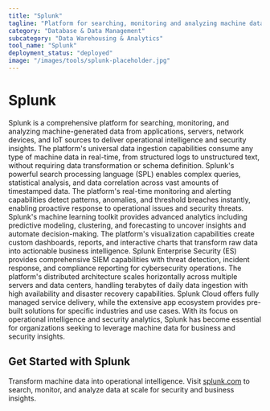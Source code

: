 ```yaml
---
title: "Splunk"
tagline: "Platform for searching, monitoring and analyzing machine data"
category: "Database & Data Management"
subcategory: "Data Warehousing & Analytics"
tool_name: "Splunk"
deployment_status: "deployed"
image: "/images/tools/splunk-placeholder.jpg"
---
```


# Splunk

Splunk is a comprehensive platform for searching, monitoring, and analyzing machine-generated data from applications, servers, network devices, and IoT sources to deliver operational intelligence and security insights. The platform's universal data ingestion capabilities consume any type of machine data in real-time, from structured logs to unstructured text, without requiring data transformation or schema definition. Splunk's powerful search processing language (SPL) enables complex queries, statistical analysis, and data correlation across vast amounts of timestamped data. The platform's real-time monitoring and alerting capabilities detect patterns, anomalies, and threshold breaches instantly, enabling proactive response to operational issues and security threats. Splunk's machine learning toolkit provides advanced analytics including predictive modeling, clustering, and forecasting to uncover insights and automate decision-making. The platform's visualization capabilities create custom dashboards, reports, and interactive charts that transform raw data into actionable business intelligence. Splunk Enterprise Security (ES) provides comprehensive SIEM capabilities with threat detection, incident response, and compliance reporting for cybersecurity operations. The platform's distributed architecture scales horizontally across multiple servers and data centers, handling terabytes of daily data ingestion with high availability and disaster recovery capabilities. Splunk Cloud offers fully managed service delivery, while the extensive app ecosystem provides pre-built solutions for specific industries and use cases. With its focus on operational intelligence and security analytics, Splunk has become essential for organizations seeking to leverage machine data for business and security insights.

## Get Started with Splunk

Transform machine data into operational intelligence. Visit [splunk.com](https://www.splunk.com) to search, monitor, and analyze data at scale for security and business insights.
